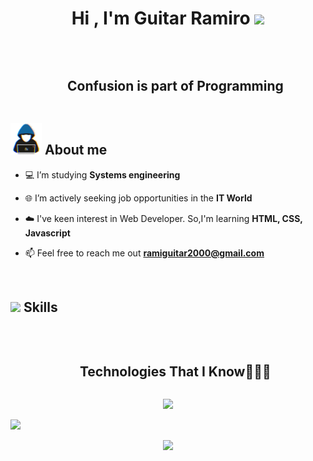 <h1 align="center"><b>Hi , I'm Guitar Ramiro </b><img src="https://media.giphy.com/media/hvRJCLFzcasrR4ia7z/giphy.gif" width="35"></h1>
<br>

<!--h2 without bottom border-->
<div id="user-content-toc">
  <ul align="center">
    <summary><h2 style="display: inline-block">Confusion is part of Programming</h2></summary>
  </ul>
</div>

## <picture><img src = "https://github.com/0xAbdulKhalid/0xAbdulKhalid/raw/main/assets/mdImages/about_me.gif" width = 50px></picture> **About me**


<!--Intro start-->
- 💻 I’m studying **Systems engineering**

- 🌐 I’m actively seeking job opportunities in the **IT World**

- ☁️ I've keen interest in Web Developer. So,I'm learning **HTML, CSS, Javascript**

- 📫 Feel free to reach me out **ramiguitar2000@gmail.com**

<!--Intro end-->
 
 <br>

## <img src="https://media2.giphy.com/media/QssGEmpkyEOhBCb7e1/giphy.gif?cid=ecf05e47a0n3gi1bfqntqmob8g9aid1oyj2wr3ds3mg700bl&rid=giphy.gif" width ="25"><b> Skills</b>
<br>
 
 <!--h1 without bottom border-->
<div id="user-content-toc">
  <ul align="center">
    <summary><h2 style="display: inline-block">Technologies That I Know👨🏻‍💻</h2></summary>
  </ul>
</div>
 
 <!--tech stack icons-->
<p align="center">
  <a href="https://skillicons.dev">
    <img src="https://skillicons.dev/icons?i=git,c,cpp,html,css,js,discord,github,linux,py,autocad,qt,vscode&perline=14" />
  </a>
</p>
<!--horizontal divider(gradiant)-->
<img src="https://user-images.githubusercontent.com/73097560/115834477-dbab4500-a447-11eb-908a-139a6edaec5c.gif">

<!--profile visit count-->
<div align="center">
  
[![](https://visitcount.itsvg.in/api?id=ramaguitar&label=Profile%20Views&color=0&icon=0&pretty=true)](https://visitcount.itsvg.in)
  
</div>


